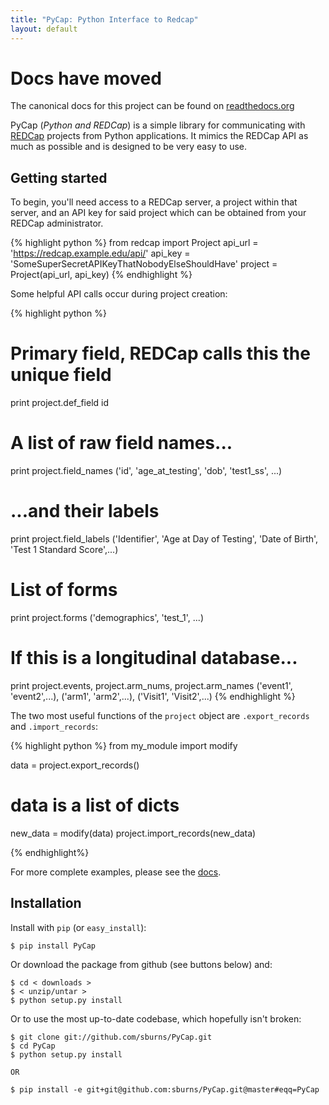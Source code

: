 ```yaml
---
title: "PyCap: Python Interface to Redcap"
layout: default
---
```


# Docs have moved

The canonical docs for this project can be found on [readthedocs.org](http://pycap.rtfd.org)

PyCap (*Python and REDCap*) is a simple library for communicating with [REDCap][r] projects from Python applications.  It mimics the REDCap API as much as possible and is designed to be very easy to use.

## Getting started

To begin, you'll need access to a REDCap server, a project within that server, and an API key for said project which can be obtained from your REDCap administrator.

{% highlight python %}
from redcap import Project
api_url = 'https://redcap.example.edu/api/'
api_key = 'SomeSuperSecretAPIKeyThatNobodyElseShouldHave'
project = Project(api_url, api_key)
{% endhighlight %}

Some helpful API calls occur during project creation:

{% highlight python %}
# Primary field, REDCap calls this the unique field
print project.def_field
id
# A list of raw field names...
print project.field_names
('id', 'age_at_testing', 'dob', 'test1_ss', ...)
# ...and their labels
print project.field_labels
('Identifier', 'Age at Day of Testing', 'Date of Birth', 'Test 1 Standard Score',...)

# List of forms
print project.forms
('demographics', 'test_1', ...)

# If this is a longitudinal database...
print project.events, project.arm_nums, project.arm_names
('event1', 'event2',...), ('arm1', 'arm2',...), ('Visit1', 'Visit2',...)
{% endhighlight %}

The two most useful functions of the `project` object are `.export_records` and `.import_records`:

{% highlight python %}
from my_module import modify

data = project.export_records()
# data is a list of dicts
new_data = modify(data)
project.import_records(new_data)

{% endhighlight%}

For more complete examples, please see the [docs][d].

[d]: {{site.baseurl}}docs/

## Installation

Install with `pip` (or `easy_install`):

    $ pip install PyCap

Or download the package from github (see buttons below) and:

    $ cd < downloads >
    $ < unzip/untar >
    $ python setup.py install

Or to use the most up-to-date codebase, which hopefully isn't broken:

    $ git clone git://github.com/sburns/PyCap.git
    $ cd PyCap
    $ python setup.py install

    OR

    $ pip install -e git+git@github.com:sburns/PyCap.git@master#eqq=PyCap

[r]: http://project-redcap.org
